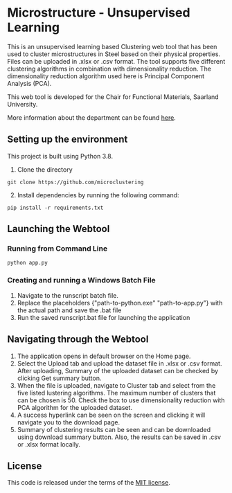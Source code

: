 # Microstructure - Unsupervised Learning


This is an unsupervised learning based Clustering web tool that has been used to cluster microstructures in Steel based on their physical properties. Files can be uploaded in .xlsx or .csv format. The tool supports five different clustering algorithms in combination with dimensionality reduction. The dimensionality reduction algorithm used here is Principal Component Analysis (PCA).

This web tool is developed for the Chair for Functional Materials, Saarland University.

More information about the department can be found [here](https://www.fuwe.uni-saarland.de/).


## Setting up the environment

This project is built using Python 3.8. 

1. Clone the directory
```
git clone https://github.com/microclustering
```

2. Install dependencies by running the following command:
```
pip install -r requirements.txt
```

## Launching the Webtool

### Running from Command Line
```
python app.py
```
### Creating and running a Windows Batch File
1. Navigate to the runscript batch file.
2. Replace the placeholders {"path-to-python.exe" "path-to-app.py"} with the actual path and save the .bat file
3. Run the saved runscript.bat file for launching the application



## Navigating through the Webtool
 
1. The application opens in default browser on the Home page.
2. Select the Upload tab and upload the dataset file in .xlsx or .csv format. After uploading, Summary of the uploaded dataset can be checked by clicking Get summary button.
3. When the file is uploaded, navigate to Cluster tab and select from the five listed lustering algorithms. The maximum number of clusters that can be chosen is 50. Check the box to use dimensionality reduction with PCA algorithm for the uploaded dataset. 
4. A success hyperlink can be seen on the screen and clicking it will navigate you to the download page.
5. Summary of clustering results can be seen and can be downloaded using download summary button. Also, the results can be saved in .csv or .xlsx format locally.


## License
This code is released under the terms of the [MIT license](https://github.com/microclustering/project25/blob/master/LICENSE).
